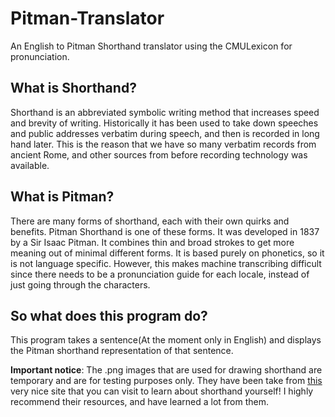 # Pitman-Translator
An English to Pitman Shorthand translator using the CMULexicon for pronunciation.

## What is Shorthand?
Shorthand is an abbreviated symbolic writing method that increases speed and brevity of writing. Historically 
it has been used to take down speeches and public addresses verbatim during speech, and then is recorded in
long hand later. This is the reason that we have so many verbatim records from ancient Rome, and other sources
from before recording technology was available.

## What is Pitman?
There are many forms of shorthand, each with their own quirks and benefits. Pitman Shorthand is one of these forms.
It was developed in 1837 by a Sir Isaac Pitman. It combines thin and broad strokes to get more meaning out of 
minimal different forms. It is based purely on phonetics, so it is not language specific. However, this makes 
machine transcribing difficult since there needs to be a pronunciation guide for each locale, instead of just 
going through the characters. 

## So what does this program do?
This program takes a sentence(At the moment only in English) and displays the Pitman shorthand representation
of that sentence. 

**Important notice**:
The .png images that are used for drawing shorthand are temporary and are for testing purposes only. 
They have been take from [this](http://www.long-live-pitmans-shorthand.org.uk/index.htm) 
very nice site that you can visit to learn about shorthand yourself! I highly recommend their resources, 
and have learned a lot from them.